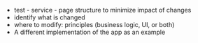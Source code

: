 - test - service - page structure to minimize impact of changes
- identify what is changed
- where to modify: principles (business logic, UI, or both)
- A different implementation of the app as an example